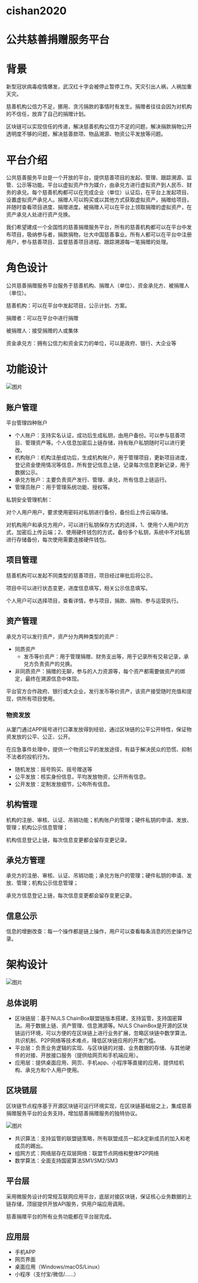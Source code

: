 # cishan2020
# 公共慈善捐赠服务平台
# **背景**
新型冠状病毒疫情爆发，武汉红十字会被停止暂停工作。天灾引出人祸，人祸加重天灾。

慈善机构公信力不足，挪用、贪污捐款的事情时有发生。捐赠者往往会因为对机构的不信任，放弃了自己的捐赠计划。

区块链可以实现信任的传递，解决慈善机构公信力不足的问题，解决捐款捐物公开透明度不够的问题，解决慈善款项、物品溯源、物资公平发放等问题。

# **平台介绍**
公共慈善服务平台是一个开放的平台，提供慈善项目的发起、管理、跟踪溯源、监管、公示等功能。平台以虚拟资产作为媒介，由承兑方进行虚拟资产到人民币、财务的承兑。每个慈善机构都可以在完成企业（单位）认证后，在平台上发起项目、设置虚拟资产承兑人。捐赠人可以购买或以其他方式获取虚拟资产，捐赠给项目，并随时查看项目进度、捐赠进度。被捐赠人可以在平台上领取捐赠的虚拟资产，在资产承兑人处进行资产兑换。

我们希望建成一个全国性的慈善捐赠服务平台，所有的慈善机构都可以在平台中发布项目，吸纳参与者，捐款捐物，壮大中国慈善事业。所有人都可以在平台中注册用户，参与慈善项目、监督慈善项目进程、跟踪溯源每一笔捐赠的处理。

# **角色设计**
公共慈善捐赠服务平台服务于慈善机构、捐赠人（单位）、资金承兑方、被捐赠人（单位）。

慈善机构：可以在平台中发起项目，公示计划、方案。

捐赠者：可以在平台中进行捐赠

被捐赠人：接受捐赠的人或集体

资金承兑方：拥有公信力和资金实力的单位，可以是政府、银行、大企业等

# **功能设计**
![图片](https://uploader.shimo.im/f/ddyyaRnNzvwx5lW1.png!thumbnail)

## 账户管理
平台管理四种账户

* 个人账户：支持实名认证，成功后生成私钥，由用户备份。可以参与慈善项目、管理资产等。个人信息加密后上链存储，持有账户私钥随时可以进行更改。
* 机构账户：机构注册成功后，生成机构账户，用于管理项目，更新项目进度，登记资金使用情况等信息，所有登记信息上链，记录每次信息更新记录，用于数据公示。
* 承兑方账户：主要负责资产发行、管理、承兑，所有信息上链运行。
* 管理员账户：用于管理系统功能、授权等。

私钥安全管理机制：

对个人用户用户，要求使用密码对私钥进行备份，备份后上传云端存储。

对机构用户和承兑方用户，可以进行私钥保存方式的选择，1、使用个人用户的方式，加密后上传云端；2、使用硬件钱包的方式，备份多个私钥，系统中不对私钥进行存储备份，每次使用需要连接硬件钱包。

## 项目管理
慈善机构可以发起不同类型的慈善项目，项目经过审批后将公示。

项目中可以进行状态变更，进度信息填写，相关公示信息填写。

个人用户可以选择项目，查看详情，参与项目，捐款、捐物、参与运营执行。

## 资产管理
承兑方可以发行资产，资产分为两种类型的资产：

* 同质资产
  * 发币等价资产：用于管理捐赠、财务支出等，用于记录所有交易记录，承兑方负责资产的兑换。
* 非同质资产：捐赠的无聊，参与的人力资源等，每个资产都需要做资产的绑定，最终在溯源信息中体现。

平台官方合作政府、银行或大企业，发行发币等价资产，该资产接受随时充值和提现，供所有项目使用。

### 物资发放
从厦门通过APP摇号进行口罩发放得到经验，通过区块链的公平公开特性，保证物资发放的公平、公正、公开。

在应急事件处理中，提供一个物资公平的发放途径，有益于解决民众的恐慌、抑制不法者的投机行为。

* 随机发放：摇号购买、摇号赠送等
* 公平发放：核实身份信息，平均发放物资，公开所有信息。
* 公开发放：定制发放细节，公布所有信息。
## 机构管理
机构的注册、审核、认证、吊销功能；机构账户的管理；硬件私钥的申请、发放、管理；机构公示信息管理；

机构信息登记上链，每次信息变更都会留存变更记录。

## 承兑方管理
承兑方的注册、审核、认证、吊销功能；承兑方账户的管理；硬件私钥的申请、发放、管理；机构公示信息管理；

承兑方信息登记上链，每次信息变更都会留存变更记录。

## 信息公示
信息的增删改查：每一个操作都是链上操作，用户可以查看每条消息的历史操作记录。

# 架构设计
![图片](https://uploader.shimo.im/f/q4MBhAIT9bc8YkCc.png!thumbnail)

## 总体说明
* 区块链层：基于NULS ChainBox联盟链版本搭建，支持监管，支持国密算法。用于数据上链、资产管理、信息溯源等。NULS ChainBox是开源的区块链运行环境，可以方便的在区块链上进行业务扩展，忽略区块链中数学算法、共识机制、P2P网络等技术难点，降低区块链应用的开发门槛。
* 平台层：负责业务逻辑的实现、与区块链的对接、业务数据的存储、与其他硬件的对接、开放接口服务（提供给网页和手机端应用）。
* 应用层：提供桌面应用、网页、手机app、小程序等直接的应用，提供给机构、承兑方和个人用户使用。
## 区块链层
区块链节点程序基于开源区块链可运行环境实现，在区块链基础层之上，集成慈善捐赠服务平台的业务支持，增加慈善捐赠服务的独特协议。

![图片](https://uploader.shimo.im/f/V3NElxdDO1Md5E8X.png!thumbnail)

* 共识算法：支持监管的联盟链策略，所有联盟成员一起决定新成员的加入和老成员的踢出。
* 组网方式：网络层存在双层网络：联盟节点网络和整体P2P网络
* 数学算法：全面支持国密算法SM1/SM2/SM3
## 平台层
采用微服务设计的常规互联网应用平台，底层对接区块链，保证核心业务数据的上链存储，顶层提供开放API服务，供用户端应用调用。

慈善捐赠平台的所有业务功能都在平台层完成。

## 应用层
* 手机APP
* 网页界面
* 桌面应用（Windows/macOS/Linux）
* 小程序（支付宝/微信/……）


